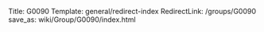 Title: G0090
Template: general/redirect-index
RedirectLink: /groups/G0090
save_as: wiki/Group/G0090/index.html